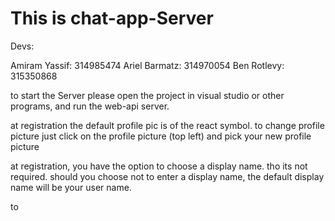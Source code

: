 # This is chat-app-ServerDevs:Amiram Yassif: 314985474Ariel Barmatz: 314970054Ben Rotlevy: 315350868to start the Server please open the project in visual studio or other programs, and run the web-api server.at registration the default profile pic is of the react symbol. to change profile picture just click on the profile picture (top left) and pick your new profile pictureat registration, you have the option to choose a display name. tho its not required.should you choose not to enter a display name, the default display name will be your user name.to 